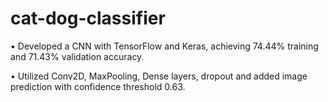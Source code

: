 # cat-dog-classifier

• Developed a CNN with TensorFlow and Keras, achieving 74.44% training and 71.43% validation accuracy.

• Utilized Conv2D, MaxPooling, Dense layers, dropout and added image prediction with confidence threshold 0.63.
